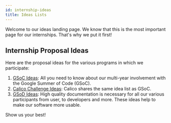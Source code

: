 ```yaml
---
id: internship-ideas
title: Ideas Lists
---
```


Welcome to our ideas landing page. We know that this is the most important page for our internships. That's why we put it first!

## Internship Proposal Ideas

Here are the proposal ideas for the various programs in which we participate:

1. [GSoC Ideas](./gsoc/ideas.md): All you need to know about our multi-year involvement with the Google Summer of Code (GSoC).
1. [Calico Challenge Ideas](./calico/ideas.md): Calico shares the same idea list as GSoC.
1. [GSoD Ideas](./gsod/ideas.md): High quality documentation is necessary for all our various participants from user, to developers and more. These ideas help to make our software more usable.

Show us your best!

